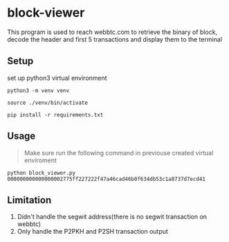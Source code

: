 # block-viewer

This program is used to reach webbtc.com to retrieve the binary of block, decode the header and first 5 transactions and display them to the terminal

## Setup

set up python3 virtual environment
```
python3 -m venv venv

source ./venv/bin/activate

pip install -r requirements.txt
```

## Usage

> Make sure run the following command in previouse created virtual enviroment

```
python block_viewer.py 000000000000000002775ff227222f47a46cad46b0f634db53c1a8737d7ecd41
```

## Limitation 
1. Didn't handle the segwit address(there is no segwit transaction on webbtc)
2. Only handle the P2PKH and P2SH transaction output
